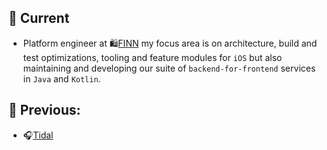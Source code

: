 ## 💼 Current
 - Platform engineer at 🛍️[FINN](https://www.finn.no) my focus area is on architecture, build and test optimizations, tooling and feature modules for `iOS` but also maintaining and developing our suite of `backend-for-frontend` services in `Java` and `Kotlin`.

## 💼 Previous: 
- 🎧[Tidal](https://tidal.com)
